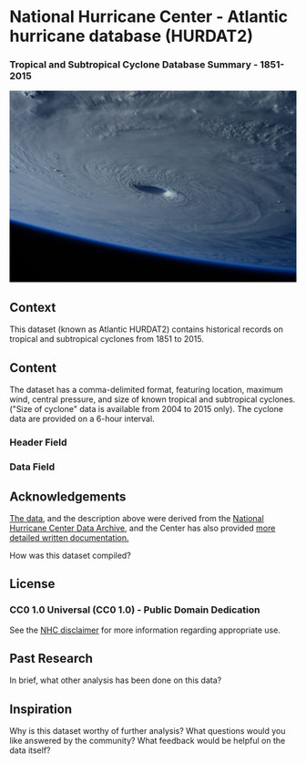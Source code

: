 
# National Hurricane Center - Atlantic hurricane database (HURDAT2)

### Tropical and Subtropical Cyclone Database Summary - 1851-2015

![Satellite Image of Hurricane](/images/NASA_hurricane.jpg)

## Context
This dataset (known as Atlantic HURDAT2) contains historical records
on tropical and subtropical cyclones from 1851 to 2015.

## Content
The dataset has a comma-delimited format, featuring location, maximum wind,
central pressure, and size of known tropical and subtropical cyclones.
("Size of cyclone" data is available from 2004 to 2015 only).  The cyclone
data are provided on a 6-hour interval.

### Header Field

### Data Field

## Acknowledgements

[The data](http://www.nhc.noaa.gov/data/#hurdat), and the description above were derived from the [National Hurricane
Center Data Archive](http://www.nhc.noaa.gov/data/), and the Center has also provided [more detailed written documentation.](http://www.nhc.noaa.gov/data/hurdat/hurdat2-format-atlantic.pdf)

How was this dataset compiled?

## License

### CC0 1.0 Universal (CC0 1.0) - Public Domain Dedication

See the [NHC disclaimer](http://www.weather.gov/disclaimer) for more information
regarding appropriate use.

## Past Research

In brief, what other analysis has been done on this data?

## Inspiration

Why is this dataset worthy of further analysis?
What questions would you like answered by the community?
What feedback would be helpful on the data itself?
